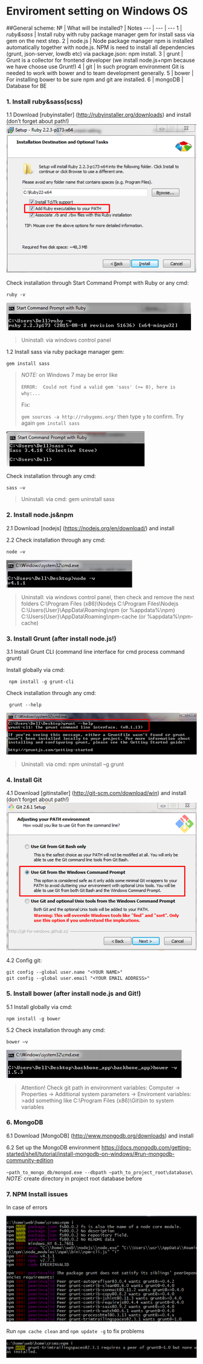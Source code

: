 # Enviroment setting on Windows OS

##General scheme:
№ | What will be installed? | Notes
--- | --- | ---
1 | *ruby&sass* | Install ruby with ruby package manager gem for install sass via gem on the next step.
2 | node.js | Node package manager npm is installed automatically together with node.js. NPM is need to install all dependencies (grunt, json-server, lowdb etc) via package.json: npm install.
3 | grunt | Grunt is a collector for frontend developer (we install node.js+npm because we have choose use Grunt!)
4 | git | In such program environment Git is needed to work with bower and to team development generally.
5 | bower | For installing bower to be sure npm and git are installed.
6 | mongoDB | Database for BE

### 1. Install ruby&sass(scss)

1.1 Download [rubyinstaller] (http://rubyinstaller.org/downloads) and install (don’t forget about path!)
![alt text](./src/img/ruby-path.png "Don't forget about ruby path")

Check installation through Start Command Prompt with Ruby or any cmd:

	ruby -v

![alt text](./src/img/ruby-check.png "Checking ruby installing")

> Uninstall: via windows control panel

1.2 Install sass via ruby package manager gem:

	gem install sass


>*NOTE:* on Windows 7 may be error like
>
>`ERROR:  Could not find a valid gem 'sass' (>= 0), here is why:...`
>
>Fix:
>
>`gem sources -a http://rubygems.org/` then type `y` to confirm. Try again `gem install sass`

![alt text](./src/img/sass-check.png "Checking sass installing")

Check installation through any cmd:

	sass –v

> Uninstall: via cmd: gem uninstall sass

### 2. Install node.js&npm

2.1 Download [nodejs] (https://nodejs.org/en/download/) and install

2.2 Check installation through any cmd:

	node –v

 ![alt text](./src/img/node-check.png "Checking node.js installing")

> Uninstall: via windows control panel, then check and remove the next folders
>            C:\Program Files (x86)\Nodejs
>            C:\Program Files\Nodejs
>            C:\Users\{User}\AppData\Roaming\npm (or %appdata%\npm)
>            C:\Users\{User}\AppData\Roaming\npm-cache (or %appdata%\npm-cache)


### 3. Install Grunt (after install node.js!)

3.1 Install Grunt CLI (command line interface for cmd process command grunt)

   Install globally via cmd:

     npm install -g grunt-cli

   Check installation through any cmd:

     grunt --help

![alt text](./src/img/grunt-check.png "Checking grunt installing")

> Uninstall: via cmd: npm uninstall –g grunt

### 4. Install Git

4.1 Download [gitinstaller] (http://git-scm.com/download/win) and install (don’t forget about path!)
![alt text](./src/img/git-install.png "Don't forget about git path")


4.2 Config git:

	git config --global user.name "<YOUR NAME>"
	git config --global user.email "<YOUR EMAIL ADDRESS>"


### 5. Install bower (after install node.js and Git!)

5.1 Install globally via cmd:

	npm install -g bower

5.2 Check installation through any cmd:

	bower –v

![alt text](./src/img/bower-check.png "Checking bower installing")

> Attention!
> Check git path in environment variables: Computer -> Properties -> Additional system parameters -> Enviroment variables: >add something like C:\Program Files (x86)\Git\bin to system variables

### 6. MongoDB

6.1 Download [MongoDB] (http://www.mongodb.org/downloads) and install

6.2 Set up the MongoDB environment
https://docs.mongodb.com/getting-started/shell/tutorial/install-mongodb-on-windows/#run-mongodb-community-edition

`~path_to_mongo_db/mongod.exe --dbpath ~path_to_project_root\database\`
*NOTE:* create directory in project root database before


### 7. NPM Install issues

In case of errors

![alt text](./src/img/npm_i_1.png "")


Run `npm cache clean` and `npm update -g` to fix problems

![alt text](./src/img/npm_i_2.png "")
